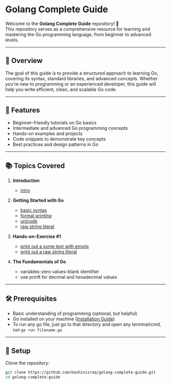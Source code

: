 # Golang Complete Guide

Welcome to the **Golang Complete Guide** repository! 🎉  
This repository serves as a comprehensive resource for learning and mastering the Go programming language, from beginner to advanced levels.

---

## 📖 Overview

The goal of this guide is to provide a structured approach to learning Go, covering its syntax, standard libraries, and advanced concepts. Whether you're new to programming or an experienced developer, this guide will help you write efficient, clean, and scalable Go code.

---

## 🚀 Features

- Beginner-friendly tutorials on Go basics
- Intermediate and advanced Go programming concepts
- Hands-on examples and projects
- Code snippets to demonstrate key concepts
- Best practices and design patterns in Go

---

## 📚 Topics Covered

1. **Introduction**
   - [intro](01.%20Introduction/intro.md)

2. **Getting Started with Go**
   - [basic syntax](02.%20Getting%20Started%20With%20Go/1_basic_syntax.go)
   - [format printing](02.%20Getting%20Started%20With%20Go/2_format_printing.go)
   - [unicode](02.%20Getting%20Started%20With%20Go/3_unicode.go)
   - [raw string literal](02.%20Getting%20Started%20With%20Go/4_raw_string_literal.GO)

3. **Hands-on-Exercise #1**
   - [print out a some text with emojis](03.%20Hands-on-Exercise%20%231/1_text-with-emoji.go)
   - [print out a raw string literal](03.%20Hands-on-Exercise%20%231/2_raw-string-literal.go)

4. **The Fundamentals of Go**
   - variables-zero values-blank identifier
   - use prinft for decimal and hexadecimal values

---

## 🛠 Prerequisites

- Basic understanding of programming (optional, but helpful)
- Go installed on your machine ([Installation Guide](https://go.dev/doc/install))
- To run any go file, just go to that directory and open any terminal/cmd, run `go run filename.go`

---

## 🔧 Setup

Clone the repository:
   ```bash
   git clone https://github.com/hashinisraq/golang-complete-guide.git
   cd golang-complete-guide
